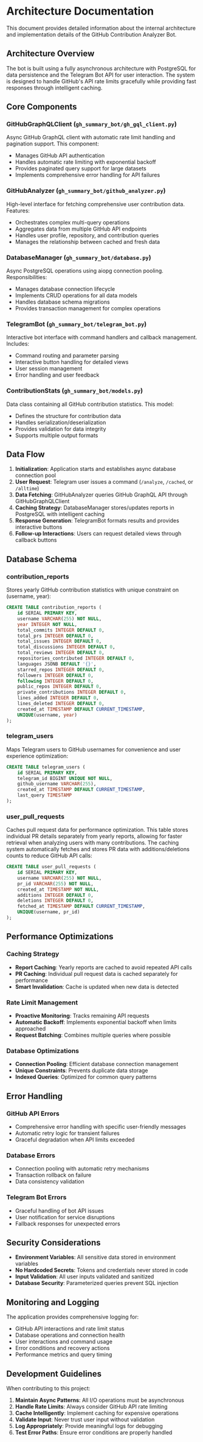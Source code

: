 # Architecture Documentation

This document provides detailed information about the internal architecture and implementation details of the GitHub Contribution Analyzer Bot.

## Architecture Overview

The bot is built using a fully asynchronous architecture with PostgreSQL for data persistence and the Telegram Bot API for user interaction. The system is designed to handle GitHub's API rate limits gracefully while providing fast responses through intelligent caching.

## Core Components

### GitHubGraphQLClient (`gh_summary_bot/gh_gql_client.py`)

Async GitHub GraphQL client with automatic rate limit handling and pagination support. This component:

- Manages GitHub API authentication
- Handles automatic rate limiting with exponential backoff
- Provides paginated query support for large datasets
- Implements comprehensive error handling for API failures

### GitHubAnalyzer (`gh_summary_bot/github_analyzer.py`)

High-level interface for fetching comprehensive user contribution data. Features:

- Orchestrates complex multi-query operations
- Aggregates data from multiple GitHub API endpoints
- Handles user profile, repository, and contribution queries
- Manages the relationship between cached and fresh data

### DatabaseManager (`gh_summary_bot/database.py`)

Async PostgreSQL operations using aiopg connection pooling. Responsibilities:

- Manages database connection lifecycle
- Implements CRUD operations for all data models
- Handles database schema migrations
- Provides transaction management for complex operations

### TelegramBot (`gh_summary_bot/telegram_bot.py`)

Interactive bot interface with command handlers and callback management. Includes:

- Command routing and parameter parsing
- Interactive button handling for detailed views
- User session management
- Error handling and user feedback

### ContributionStats (`gh_summary_bot/models.py`)

Data class containing all GitHub contribution statistics. This model:

- Defines the structure for contribution data
- Handles serialization/deserialization
- Provides validation for data integrity
- Supports multiple output formats

## Data Flow

1. **Initialization**: Application starts and establishes async database connection pool
2. **User Request**: Telegram user issues a command (`/analyze`, `/cached`, or `/alltime`)
3. **Data Fetching**: GitHubAnalyzer queries GitHub GraphQL API through GitHubGraphQLClient
4. **Caching Strategy**: DatabaseManager stores/updates reports in PostgreSQL with intelligent caching
5. **Response Generation**: TelegramBot formats results and provides interactive buttons
6. **Follow-up Interactions**: Users can request detailed views through callback buttons

## Database Schema

### contribution_reports

Stores yearly GitHub contribution statistics with unique constraint on (username, year):

```sql
CREATE TABLE contribution_reports (
    id SERIAL PRIMARY KEY,
    username VARCHAR(255) NOT NULL,
    year INTEGER NOT NULL,
    total_commits INTEGER DEFAULT 0,
    total_prs INTEGER DEFAULT 0,
    total_issues INTEGER DEFAULT 0,
    total_discussions INTEGER DEFAULT 0,
    total_reviews INTEGER DEFAULT 0,
    repositories_contributed INTEGER DEFAULT 0,
    languages JSONB DEFAULT '{}',
    starred_repos INTEGER DEFAULT 0,
    followers INTEGER DEFAULT 0,
    following INTEGER DEFAULT 0,
    public_repos INTEGER DEFAULT 0,
    private_contributions INTEGER DEFAULT 0,
    lines_added INTEGER DEFAULT 0,
    lines_deleted INTEGER DEFAULT 0,
    created_at TIMESTAMP DEFAULT CURRENT_TIMESTAMP,
    UNIQUE(username, year)
);
```

### telegram_users

Maps Telegram users to GitHub usernames for convenience and user experience optimization:

```sql
CREATE TABLE telegram_users (
    id SERIAL PRIMARY KEY,
    telegram_id BIGINT UNIQUE NOT NULL,
    github_username VARCHAR(255),
    created_at TIMESTAMP DEFAULT CURRENT_TIMESTAMP,
    last_query TIMESTAMP
);
```

### user_pull_requests

Caches pull request data for performance optimization. This table stores individual PR details separately from yearly reports, allowing for faster retrieval when analyzing users with many contributions. The caching system automatically fetches and stores PR data with additions/deletions counts to reduce GitHub API calls:

```sql
CREATE TABLE user_pull_requests (
    id SERIAL PRIMARY KEY,
    username VARCHAR(255) NOT NULL,
    pr_id VARCHAR(255) NOT NULL,
    created_at TIMESTAMP NOT NULL,
    additions INTEGER DEFAULT 0,
    deletions INTEGER DEFAULT 0,
    fetched_at TIMESTAMP DEFAULT CURRENT_TIMESTAMP,
    UNIQUE(username, pr_id)
);
```

## Performance Optimizations

### Caching Strategy

- **Report Caching**: Yearly reports are cached to avoid repeated API calls
- **PR Caching**: Individual pull request data is cached separately for performance
- **Smart Invalidation**: Cache is updated when new data is detected

### Rate Limit Management

- **Proactive Monitoring**: Tracks remaining API requests
- **Automatic Backoff**: Implements exponential backoff when limits approached
- **Request Batching**: Combines multiple queries where possible

### Database Optimizations

- **Connection Pooling**: Efficient database connection management
- **Unique Constraints**: Prevents duplicate data storage
- **Indexed Queries**: Optimized for common query patterns

## Error Handling

### GitHub API Errors
- Comprehensive error handling with specific user-friendly messages
- Automatic retry logic for transient failures
- Graceful degradation when API limits exceeded

### Database Errors
- Connection pooling with automatic retry mechanisms
- Transaction rollback on failure
- Data consistency validation

### Telegram Bot Errors
- Graceful handling of bot API issues
- User notification for service disruptions
- Fallback responses for unexpected errors

## Security Considerations

- **Environment Variables**: All sensitive data stored in environment variables
- **No Hardcoded Secrets**: Tokens and credentials never stored in code
- **Input Validation**: All user inputs validated and sanitized
- **Database Security**: Parameterized queries prevent SQL injection

## Monitoring and Logging

The application provides comprehensive logging for:

- GitHub API interactions and rate limit status
- Database operations and connection health
- User interactions and command usage
- Error conditions and recovery actions
- Performance metrics and query timing

## Development Guidelines

When contributing to this project:

1. **Maintain Async Patterns**: All I/O operations must be asynchronous
2. **Handle Rate Limits**: Always consider GitHub API rate limiting
3. **Cache Intelligently**: Implement caching for expensive operations
4. **Validate Input**: Never trust user input without validation
5. **Log Appropriately**: Provide meaningful logs for debugging
6. **Test Error Paths**: Ensure error conditions are properly handled